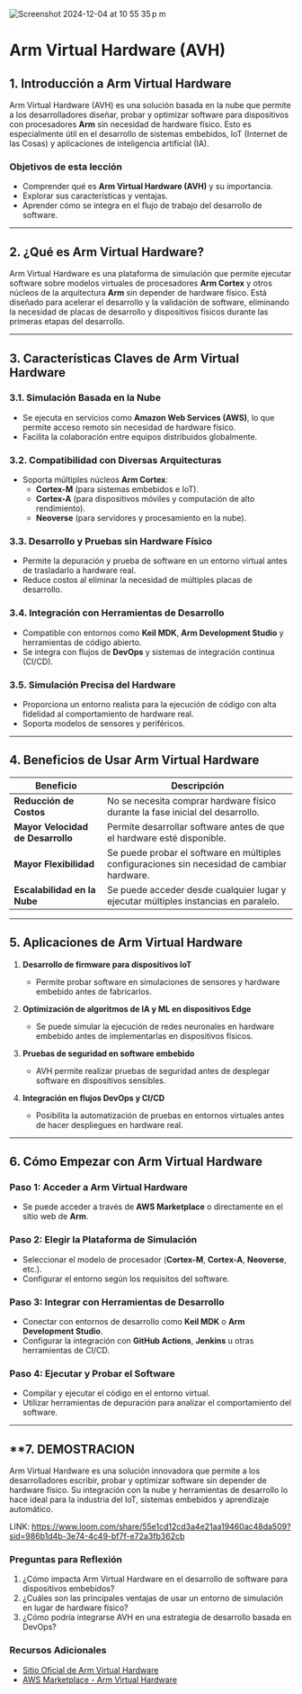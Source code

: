 
![Screenshot 2024-12-04 at 10 55 35 p m](https://github.com/user-attachments/assets/7afb8e65-a73e-4ccf-9dea-cd35f11636cc)

# **Arm Virtual Hardware (AVH)**

## **1. Introducción a Arm Virtual Hardware**
Arm Virtual Hardware (AVH) es una solución basada en la nube que permite a los desarrolladores diseñar, probar y optimizar software para dispositivos con procesadores **Arm** sin necesidad de hardware físico. Esto es especialmente útil en el desarrollo de sistemas embebidos, IoT (Internet de las Cosas) y aplicaciones de inteligencia artificial (IA).

### **Objetivos de esta lección**
- Comprender qué es **Arm Virtual Hardware (AVH)** y su importancia.
- Explorar sus características y ventajas.
- Aprender cómo se integra en el flujo de trabajo del desarrollo de software.

---

## **2. ¿Qué es Arm Virtual Hardware?**
Arm Virtual Hardware es una plataforma de simulación que permite ejecutar software sobre modelos virtuales de procesadores **Arm Cortex** y otros núcleos de la arquitectura **Arm** sin depender de hardware físico. Está diseñado para acelerar el desarrollo y la validación de software, eliminando la necesidad de placas de desarrollo y dispositivos físicos durante las primeras etapas del desarrollo.

---

## **3. Características Claves de Arm Virtual Hardware**
### **3.1. Simulación Basada en la Nube**
- Se ejecuta en servicios como **Amazon Web Services (AWS)**, lo que permite acceso remoto sin necesidad de hardware físico.
- Facilita la colaboración entre equipos distribuidos globalmente.

### **3.2. Compatibilidad con Diversas Arquitecturas**
- Soporta múltiples núcleos **Arm Cortex**:
  - **Cortex-M** (para sistemas embebidos e IoT).
  - **Cortex-A** (para dispositivos móviles y computación de alto rendimiento).
  - **Neoverse** (para servidores y procesamiento en la nube).

### **3.3. Desarrollo y Pruebas sin Hardware Físico**
- Permite la depuración y prueba de software en un entorno virtual antes de trasladarlo a hardware real.
- Reduce costos al eliminar la necesidad de múltiples placas de desarrollo.

### **3.4. Integración con Herramientas de Desarrollo**
- Compatible con entornos como **Keil MDK**, **Arm Development Studio** y herramientas de código abierto.
- Se integra con flujos de **DevOps** y sistemas de integración continua (CI/CD).

### **3.5. Simulación Precisa del Hardware**
- Proporciona un entorno realista para la ejecución de código con alta fidelidad al comportamiento de hardware real.
- Soporta modelos de sensores y periféricos.

---

## **4. Beneficios de Usar Arm Virtual Hardware**
| Beneficio | Descripción |
|-----------|------------|
| **Reducción de Costos** | No se necesita comprar hardware físico durante la fase inicial del desarrollo. |
| **Mayor Velocidad de Desarrollo** | Permite desarrollar software antes de que el hardware esté disponible. |
| **Mayor Flexibilidad** | Se puede probar el software en múltiples configuraciones sin necesidad de cambiar hardware. |
| **Escalabilidad en la Nube** | Se puede acceder desde cualquier lugar y ejecutar múltiples instancias en paralelo. |

---

## **5. Aplicaciones de Arm Virtual Hardware**
1. **Desarrollo de firmware para dispositivos IoT**  
   - Permite probar software en simulaciones de sensores y hardware embebido antes de fabricarlos.

2. **Optimización de algoritmos de IA y ML en dispositivos Edge**  
   - Se puede simular la ejecución de redes neuronales en hardware embebido antes de implementarlas en dispositivos físicos.

3. **Pruebas de seguridad en software embebido**  
   - AVH permite realizar pruebas de seguridad antes de desplegar software en dispositivos sensibles.

4. **Integración en flujos DevOps y CI/CD**  
   - Posibilita la automatización de pruebas en entornos virtuales antes de hacer despliegues en hardware real.

---

## **6. Cómo Empezar con Arm Virtual Hardware**
### **Paso 1: Acceder a Arm Virtual Hardware**
- Se puede acceder a través de **AWS Marketplace** o directamente en el sitio web de **Arm**.

### **Paso 2: Elegir la Plataforma de Simulación**
- Seleccionar el modelo de procesador (**Cortex-M**, **Cortex-A**, **Neoverse**, etc.).
- Configurar el entorno según los requisitos del software.

### **Paso 3: Integrar con Herramientas de Desarrollo**
- Conectar con entornos de desarrollo como **Keil MDK** o **Arm Development Studio**.
- Configurar la integración con **GitHub Actions**, **Jenkins** u otras herramientas de CI/CD.

### **Paso 4: Ejecutar y Probar el Software**
- Compilar y ejecutar el código en el entorno virtual.
- Utilizar herramientas de depuración para analizar el comportamiento del software.

---

## **7. DEMOSTRACION
Arm Virtual Hardware es una solución innovadora que permite a los desarrolladores escribir, probar y optimizar software sin depender de hardware físico. Su integración con la nube y herramientas de desarrollo lo hace ideal para la industria del IoT, sistemas embebidos y aprendizaje automático.

LINK: https://www.loom.com/share/55e1cd12cd3a4e21aa19460ac48da509?sid=986b1d4b-3e74-4c49-bf7f-e72a3fb362cb

### **Preguntas para Reflexión**
1. ¿Cómo impacta Arm Virtual Hardware en el desarrollo de software para dispositivos embebidos?
2. ¿Cuáles son las principales ventajas de usar un entorno de simulación en lugar de hardware físico?
3. ¿Cómo podría integrarse AVH en una estrategia de desarrollo basada en DevOps?

### **Recursos Adicionales**
- [Sitio Oficial de Arm Virtual Hardware](https://www.arm.com)
- [AWS Marketplace - Arm Virtual Hardware](https://aws.amazon.com/marketplace)

